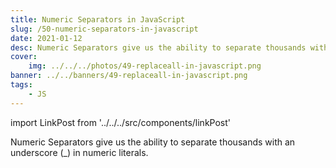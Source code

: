 ```yaml
---
title: Numeric Separators in JavaScript
slug: /50-numeric-separators-in-javascript
date: 2021-01-12
desc: Numeric Separators give us the ability to separate thousands with an underscore (_) in numeric literals.
cover:
    img: ../../../photos/49-replaceall-in-javascript.png
banner: ../../banners/49-replaceall-in-javascript.png
tags:
    - JS
---
```


import LinkPost from '../../../src/components/linkPost'

<p><span class='first-letter'>N</span>umeric Separators give us the ability to separate thousands with an underscore (_) in numeric literals.</p>

